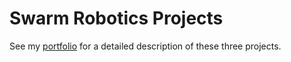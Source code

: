 # Swarm Robotics Projects
See my [portfolio](www.billyen33.com/swarm.html) for a detailed description of these three projects.
